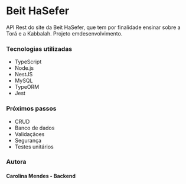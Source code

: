 # Beit HaSefer
API Rest do site da Beit HaSefer, que tem por finalidade ensinar sobre a Torá e a Kabbalah. Projeto emdesenvolvimento.

### Tecnologias utilizadas
- TypeScript
- Node.js
- NestJS
- MySQL
- TypeORM
- Jest

### Próximos passos
- CRUD
- Banco de dados
- Validaçãoes
- Segurança
- Testes unitários

### Autora
#### Carolina Mendes - Backend

